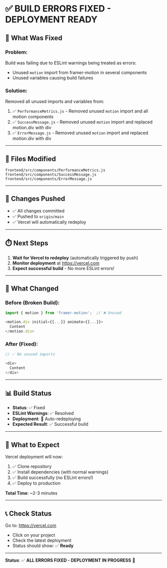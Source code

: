 # ✅ **BUILD ERRORS FIXED - DEPLOYMENT READY**

## 🎯 **What Was Fixed**

### Problem:
Build was failing due to ESLint warnings being treated as errors:
- Unused `motion` import from framer-motion in several components
- Unused variables causing build failures

### Solution:
Removed all unused imports and variables from:

1. ✅ `PerformanceMetrics.js` - Removed unused `motion` import and all motion components
2. ✅ `SuccessMessage.js` - Removed unused `motion` import and replaced motion.div with div
3. ✅ `ErrorMessage.js` - Removed unused `motion` import and replaced motion.div with div

---

## 📝 **Files Modified**

```
frontend/src/components/PerformanceMetrics.js
frontend/src/components/SuccessMessage.js
frontend/src/components/ErrorMessage.js
```

---

## 🚀 **Changes Pushed**

- ✅ All changes committed
- ✅ Pushed to `origin/main`
- ✅ Vercel will automatically redeploy

---

## ⏱️ **Next Steps**

1. **Wait for Vercel to redeploy** (automatically triggered by push)
2. **Monitor deployment** at https://vercel.com
3. **Expect successful build** - No more ESLint errors!

---

## 🎉 **What Changed**

### Before (Broken Build):
```javascript
import { motion } from 'framer-motion';  // ❌ Unused

<motion.div initial={{...}} animate={{...}}>
  Content
</motion.div>
```

### After (Fixed):
```javascript
// ✅ No unused imports

<div>
  Content
</div>
```

---

## 📊 **Build Status**

- **Status**: ✅ Fixed
- **ESLint Warnings**: ✅ Resolved
- **Deployment**: 🔄 Auto-redeploying
- **Expected Result**: ✅ Successful build

---

## 🎯 **What to Expect**

Vercel deployment will now:

1. ✅ Clone repository
2. ✅ Install dependencies (with normal warnings)
3. ✅ Build successfully (no ESLint errors!)
4. ✅ Deploy to production

**Total Time**: ~2-3 minutes

---

## 📞 **Check Status**

Go to: https://vercel.com
- Click on your project
- Check the latest deployment
- Status should show: ✅ **Ready**

---

**Status**: ✅ **ALL ERRORS FIXED - DEPLOYMENT IN PROGRESS** 🚀
